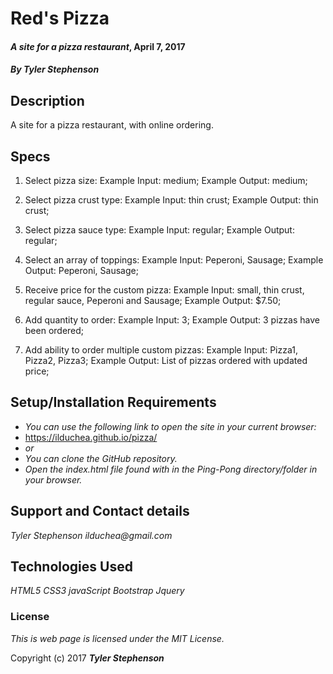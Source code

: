# Red's Pizza

#### _**A site for a pizza restaurant**_, April 7, 2017

#### _**By Tyler Stephenson**_

## Description
A site for a pizza restaurant, with online ordering.

## Specs

1. Select pizza size:
  Example Input: medium;
  Example Output: medium;

2. Select pizza crust type:
  Example Input: thin crust;
  Example Output: thin crust;

3. Select pizza sauce type:
  Example Input: regular;
  Example Output: regular;

4. Select an array of toppings:
  Example Input: Peperoni, Sausage;
  Example Output: Peperoni, Sausage;

5. Receive price for the custom pizza:
  Example Input: small, thin crust, regular sauce, Peperoni and Sausage;
  Example Output: $7.50;

6. Add quantity to order:
  Example Input: 3;
  Example Output: 3 pizzas have been ordered;

7. Add ability to order multiple custom pizzas:
  Example Input: Pizza1, Pizza2, Pizza3;
  Example Output: List of pizzas ordered with updated price;

## Setup/Installation Requirements

* _You can use the following link to open the site in your current browser:_
* https://ilduchea.github.io/pizza/ 
* _or_
* _You can clone the GitHub repository._
* _Open the index.html file found with in the Ping-Pong directory/folder in your browser._

## Support and Contact details

_Tyler Stephenson_
_ilduchea@gmail.com_

## Technologies Used

_HTML5_
_CSS3_
_javaScript_
_Bootstrap_
_Jquery_

### License

*This is web page is licensed under the MIT License.*

Copyright (c) 2017 **_Tyler Stephenson_**
